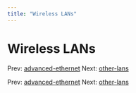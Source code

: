 ```yaml
---
title: "Wireless LANs"
---
```


# Wireless LANs

Prev: [advanced-ethernet](advanced-ethernet.md)
Next: [other-lans](other-lans.md)

Prev: [advanced-ethernet](advanced-ethernet.md)
Next: [other-lans](other-lans.md)
